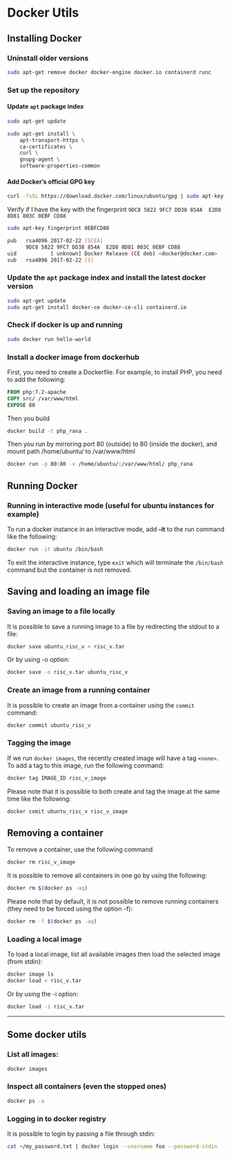 # Docker Utils
## Installing Docker
### Uninstall older versions
```sh
sudo apt-get remove docker docker-engine docker.io containerd runc
````
### Set up the repository
#### Update ```apt``` package index
```sh
sudo apt-get update

sudo apt-get install \
    apt-transport-https \
    ca-certificates \
    curl \
    gnupg-agent \
    software-properties-common
```
#### Add Docker’s official GPG key
```sh
curl -fsSL https://download.docker.com/linux/ubuntu/gpg | sudo apt-key add -
```
Verify if I have the key with the fingerprint ```9DC8 5822 9FC7 DD38 854A  E2D8 8D81 803C 0EBF CD88```
```sh
sudo apt-key fingerprint 0EBFCD88

pub   rsa4096 2017-02-22 [SCEA]
      9DC8 5822 9FC7 DD38 854A  E2D8 8D81 803C 0EBF CD88
uid           [ unknown] Docker Release (CE deb) <docker@docker.com>
sub   rsa4096 2017-02-22 [S]
```
### Update the ```apt``` package index and install the latest docker version
```sh
sudo apt-get update
sudo apt-get install docker-ce docker-ce-cli containerd.io
```
### Check if docker is up and running
```sh
sudo docker run hello-world
```

### Install a docker image from dockerhub
First, you need to create a Dockerfile. For example, to install PHP, you need to add the following:
```Dockerfile
FROM php:7.2-apache
COPY src/ /var/www/html
EXPOSE 80
```
Then you build
```sh
docker build -t php_rana .
```

Then you run by mirroring port 80 (outside) to 80 (inside the docker), and mount path /home/ubuntu/ to /var/www/html
```sh
docker run -p 80:80 -v /home/ubuntu/:/var/www/html/ php_rana
```

## Running Docker
### Running in interactive mode (useful for ubuntu instances for example)
To run a docker instance in an interactive mode, add **-it** to the run command like the following:
```sh
docker run -it ubuntu /bin/bash
```
To exit the interactive instance, type ```exit``` which will terminate the ```/bin/bash``` command but the container is not removed.

## Saving and loading an image file
### Saving an image to a file locally
It is possible to save a running image to a file by redirecting the stdout to a file:
```sh
docker save ubuntu_risc_v > risc_v.tar
```
Or by using -o option:
```sh
docker save -o risc_v.tar ubuntu_risc_v
```
### Create an image from a running container
It is possible to create an image from a container using the ```commit``` command:
```sh
docker commit ubuntu_risc_v
```
### Tagging the image
If we run ```docker images```, the recently created image will have a tag ```<none>```. To add a tag to this image, run the following command:
```sh
docker tag IMAGE_ID risc_v_image
```
Please note that it is possible to both create and tag the image at the same time like the following:
```sh
docker comit ubuntu_risc_v risc_v_image
```
## Removing a container
To remove a container, use the following command
```sh
docker rm risc_v_image
```
It is possible to remove all containers in one go by using the following:
```sh
docker rm $(docker ps -aq)
```
Please note that by default, it is not possible to remove running containers (they need to be forced using the option -f):
```sh
docker rm -f $(docker ps -aq)
```
### Loading a local image
To load a local image, list all available images then load the selected image (from stdin):
```sh
docker image ls
docker load < risc_v.tar
```
Or by using the -i option:
```sh
docker load -i risc_v.tar
```
---
## Some docker utils
### List all images:
```sh
docker images
```
### Inspect all containers (even the stopped ones)
```sh
docker ps -a
```
### Logging in to docker registry
It is possible to login by passing a file through stdin:
```sh
cat ~/my_password.txt | docker login --username foo --password-stdin
```



